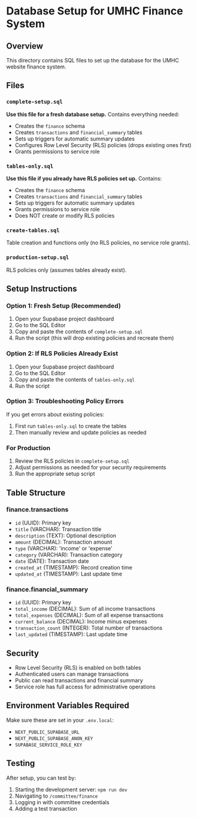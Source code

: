 # Database Setup for UMHC Finance System

## Overview
This directory contains SQL files to set up the database for the UMHC website finance system.

## Files

### `complete-setup.sql`
**Use this file for a fresh database setup.** Contains everything needed:
- Creates the `finance` schema
- Creates `transactions` and `financial_summary` tables
- Sets up triggers for automatic summary updates
- Configures Row Level Security (RLS) policies (drops existing ones first)
- Grants permissions to service role

### `tables-only.sql`
**Use this file if you already have RLS policies set up.** Contains:
- Creates the `finance` schema
- Creates `transactions` and `financial_summary` tables
- Sets up triggers for automatic summary updates
- Grants permissions to service role
- Does NOT create or modify RLS policies

### `create-tables.sql`
Table creation and functions only (no RLS policies, no service role grants).

### `production-setup.sql`
RLS policies only (assumes tables already exist).

## Setup Instructions

### Option 1: Fresh Setup (Recommended)
1. Open your Supabase project dashboard
2. Go to the SQL Editor
3. Copy and paste the contents of `complete-setup.sql`
4. Run the script (this will drop existing policies and recreate them)

### Option 2: If RLS Policies Already Exist
1. Open your Supabase project dashboard
2. Go to the SQL Editor
3. Copy and paste the contents of `tables-only.sql`
4. Run the script

### Option 3: Troubleshooting Policy Errors
If you get errors about existing policies:
1. First run `tables-only.sql` to create the tables
2. Then manually review and update policies as needed

### For Production
1. Review the RLS policies in `complete-setup.sql`
2. Adjust permissions as needed for your security requirements
3. Run the appropriate setup script

## Table Structure

### finance.transactions
- `id` (UUID): Primary key
- `title` (VARCHAR): Transaction title
- `description` (TEXT): Optional description
- `amount` (DECIMAL): Transaction amount
- `type` (VARCHAR): 'income' or 'expense'
- `category` (VARCHAR): Transaction category
- `date` (DATE): Transaction date
- `created_at` (TIMESTAMP): Record creation time
- `updated_at` (TIMESTAMP): Last update time

### finance.financial_summary
- `id` (UUID): Primary key
- `total_income` (DECIMAL): Sum of all income transactions
- `total_expenses` (DECIMAL): Sum of all expense transactions
- `current_balance` (DECIMAL): Income minus expenses
- `transaction_count` (INTEGER): Total number of transactions
- `last_updated` (TIMESTAMP): Last update time

## Security
- Row Level Security (RLS) is enabled on both tables
- Authenticated users can manage transactions
- Public can read transactions and financial summary
- Service role has full access for administrative operations

## Environment Variables Required
Make sure these are set in your `.env.local`:
- `NEXT_PUBLIC_SUPABASE_URL`
- `NEXT_PUBLIC_SUPABASE_ANON_KEY`
- `SUPABASE_SERVICE_ROLE_KEY`

## Testing
After setup, you can test by:
1. Starting the development server: `npm run dev`
2. Navigating to `/committee/finance`
3. Logging in with committee credentials
4. Adding a test transaction

